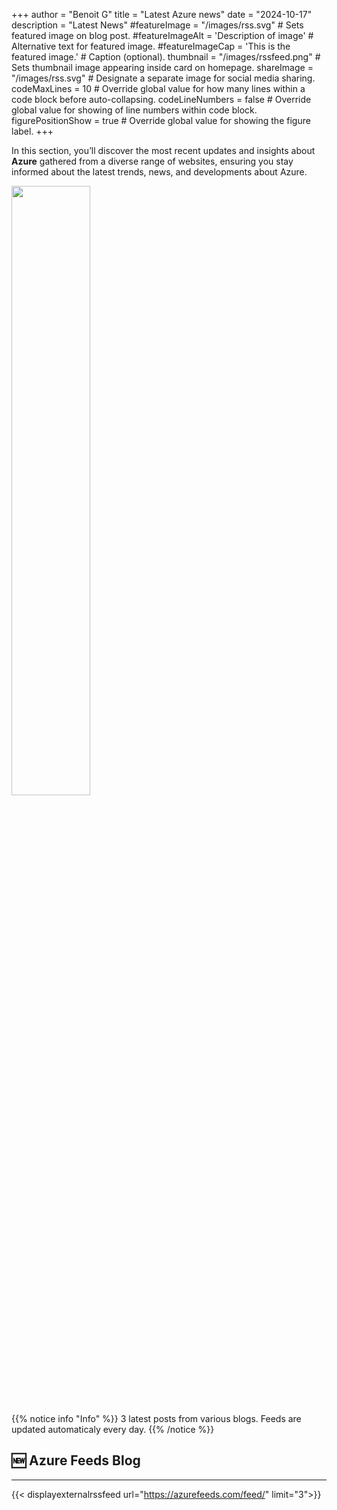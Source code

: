 +++
author = "Benoit G"
title = "Latest Azure news"
date = "2024-10-17"
description = "Latest News"
#featureImage = "/images/rss.svg" # Sets featured image on blog post.
#featureImageAlt = 'Description of image' # Alternative text for featured image.
#featureImageCap = 'This is the featured image.' # Caption (optional).
thumbnail = "/images/rssfeed.png" # Sets thumbnail image appearing inside card on homepage.
shareImage = "/images/rss.svg" # Designate a separate image for social media sharing.
codeMaxLines = 10 # Override global value for how many lines within a code block before auto-collapsing.
codeLineNumbers = false # Override global value for showing of line numbers within code block.
figurePositionShow = true # Override global value for showing the figure label.
+++

In this section, you’ll discover the most recent updates and insights about **Azure** gathered from a diverse range of websites, ensuring you stay informed about the latest trends, news, and developments about Azure.
<!--more-->

<img src="/images/rssfeed.png" width="50%" height="50%">

{{% notice info "Info" %}}
3 latest posts from various blogs.
Feeds are updated automaticaly every day.
{{% /notice %}}

## 🆕 Azure Feeds Blog
---
{{< displayexternalrssfeed url="https://azurefeeds.com/feed/" limit="3">}}